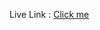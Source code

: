 Live Link : <a href='https://anubhavnair.github.io/hover-effect-gods/' target= "_blank">Click me </a>
